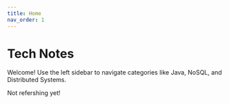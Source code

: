 ```yaml
---
title: Home
nav_order: 1
---
```


# Tech Notes

Welcome! Use the left sidebar to navigate categories like Java, NoSQL, and Distributed Systems.

Not refershing yet!
